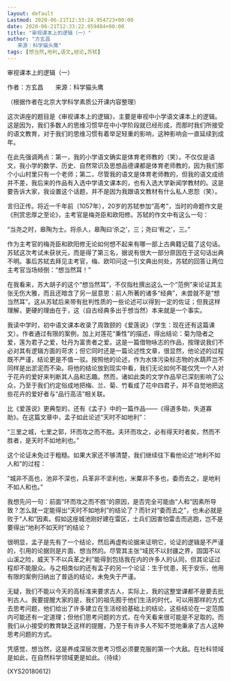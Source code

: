 ```yaml
---
layout: default
Lastmod: 2020-06-21T12:33:24.954723+00:00
date: 2020-06-21T12:33:22.959484+00:00
title: "审视课本上的逻辑（一）"
author: "方玄昌
　　来源：科学猫头鹰"
tags: [想当然,地利,语文,结论,苏轼]
---
```


审视课本上的逻辑（一）

作者：方玄昌　　来源：科学猫头鹰

（根据作者在北京大学科学素质公开课内容整理）

这次讲座的题目是《审视课本上的逻辑》，主要是审视中小学语文课本上的逻辑。这是因为，我们多数人的思维习惯早在中小学阶段就已经形成，而那时我们所接受的语文教育，对于我们的思维习惯有着举足轻重的影响，这种影响会一直延续到成年。

在此先强调两点：第一，我的小学语文确实是体育老师教的（笑）。不仅仅是语文，我小学的数学、历史、自然常识及思想品德课都是体育老师教的，因为我们那个小山村里只有一个老师；第二，尽管我的语文是体育老师教的，但我的语文成绩并不差，我后来的作品有入选中学语文课本的，也有入选大学新闻学教材的。这是要告诉大家，我设置这个话题，并不是因为我跟语文教材有什么私人恩怨（笑）。

言归正传。将近一千年前（1057年），20岁的苏轼参加“高考”，当时的命题作文是《刑赏忠厚之至论》，主考官是梅尧臣和欧阳修。苏轼的作文中有这么一句：

“当尧之时，皋陶为士。将杀人，皋陶曰‘杀之’，三；尧曰‘宥之’，三。”

作为主考官的梅尧臣和欧阳修无论如何想不起来有哪一部上古典籍记载了这句话。苏轼这次考试未获状元，而是得了第三名，据说有很大一部分原因在于这句话出典不明。事后苏轼去拜见主考官，梅、欧叩问这一引文典出何处，苏轼的回答让两位主考官当场倾倒：“想当然耳！”

在我看来，苏大胡子的这个“想当然耳”，不仅指杜撰出这么一个“范例”来论证其主张无伤大雅，而且还暗含了另一层意思：前人所著的诸多“经典”，未尝就不是“想当然耳”。这从苏轼后来带有批判性质的一些论述可以得到一定的佐证；但我这样理解，更硬的理由在于，这（自古经典多出于想当然）本来就是一个事实。

我读中学时，初中语文课本收录了周敦颐的《爱莲说》（学生：现在还有这篇课文）。作者通过有限的案例，加上对莲花“秉性”的描述，得出结论：菊为隐者之爱，莲为君子之爱，牡丹为富贵者之爱。这是一篇借物咏志的作品，按理说我们不必对其有逻辑方面的苛求；但它同时还是一篇论述性文章，很显然，他论述的过程既不严谨，结论更是不值一驳。按照他的论述，作为水体污染标志物的水葫芦岂不同样是出淤泥而不染。将他的结论放到现实中看，我们无论如何不能仅凭一个人对于花卉的爱好来判断其人品和志趣。然而，诸如此类的文学作品早已深刻影响了公众，乃至于我们约定俗成地把梅、兰、菊、竹看成了花中四君子，并不自觉地把这些花卉的爱好者与“品行高洁”相关联。

比《爱莲说》更典型的，还有《孟子》中的一篇作品——《得道多助，失道寡助》。在这篇文章中，孟子如此论述“天时不如地利”：

“三里之城，七里之郭，环而攻之而不胜。夫环而攻之，必有得天时者矣，然而不胜者，是天时不如地利也。”

这个论证未免过于粗糙。如果大家还不够清楚，我们继续往下看他论述“地利不如人和”的过程：

“城非不高也，池非不深也，兵革非不坚利也，米粟非不多也，委而去之，是地利不如人和也。”

我想先问一句：前面“环而攻之而不胜”的原因，是否完全可能由“人和”因素所导致？怎么就一定能得出“天时不如地利”的结论了？而针对“委而去之”，也未必就是败于“人和”因素。假如这座城池刚好建在雷区，士兵们因害怕雷击而逃跑，岂不是要得出“地利不如天时”的结论？

很明显，孟子是先有了一个结论，然后再虚构论据来证明它，论证的逻辑是不严谨的，引用的论据则是片面、想当然的。尽管其主张“域民不以封疆之界，固国不以山溪之险，威天下不以兵革之利”能得到包括我在内的许多人的认同，但其论证过程却不能服众。与之相类似的还有孟子的另一个论证：生于忧患，死于安乐，他用有限的案例归纳出了普适的结论，未免失于严谨。

无疑，我们不能以今天的高标准来要求古人，实际上，我的这整堂课都不是要去批判古人。我要提醒大家的是，我们的祖先囿于他们生活的时代，可以用那样的方式去思考问题，他们给出了许多建立在生活经验基础上的结论，这些结论在一定范围内可能还有一定道理；但他们思考问题的方式，在今天看来很可能是不足取的。而我们从小接受的教育缺乏这样的提醒，乃至于有许多人不知不觉地秉承了古人这种思考问题的方式。

凭感觉、想当然，这是养成深层次思考习惯必须要克服的第一个大敌。在社科领域是如此，在自然科学领域更是如此。（待续）

(XYS20180612)

